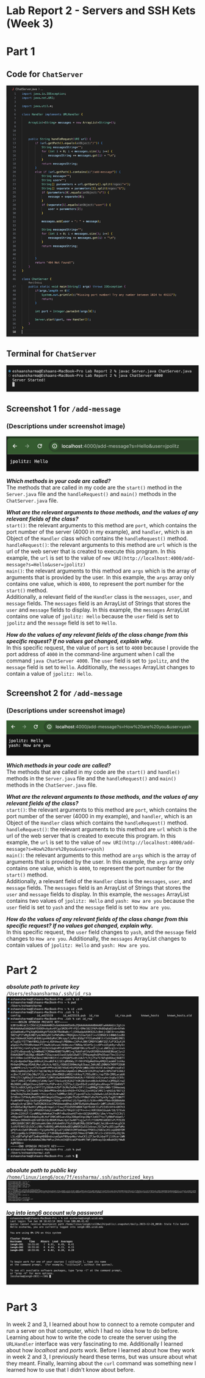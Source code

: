 # Lab Report 2 - Servers and SSH Kets (Week 3)


# Part 1 #
## Code for `ChatServer`
![ChatServer Code Image](ChatServer.jpg)

## Terminal for `ChatServer`
![Server Terminal Commands Image](ServerTerminal.jpg)

## Screenshot 1 for `/add-message`
### (Descriptions under screenshot image)
![ChatServer Page Message and User Screenshot 1](ChatServerScreenshot1.jpg)

***Which methods in your code are called?***\
The methods that are called in my code are the `start()` method in the `Server.java` file and the `handleRequest()` and `main()` methods in the `ChatServer.java` file.

***What are the relevant arguments to those methods, and the values of any relevant fields of the class?***\
`start()`: the relevant arguments to this method are `port`, which contains the port number of the server (4000 in my example), and `handler`, which is an Object of the `Handler` class which contains the `handleRequest()` method.\
`handleRequest()`: the relevant arguments to this method are `url` which is the url of the web server that is created to execute this program. In this example, the `url` is set to the value of `new URI(http://localhost:4000/add-message?s=Hello&user=jpolitz)`\
`main()`: the relevant arguments to this method are `args` which is the array of arguments that is provided by the user. In this example, the `args` array only contains one value, which is `4000`, to represent the port number for the `start()` method.\
Additionally, a relevant field of the `Handler` class is the `messages`, `user`, and `message` fields. The `messages` field is an ArrayList of Strings that stores the `user` and `message` fields to display. In this example, the `messages` ArrayList contains one value of `jpolitz: Hello` because the `user` field is set to `jpolitz` and the `message` field is set to `Hello`.

***How do the values of any relevant fields of the class change from this specific request? If no values got changed, explain why.***\
In this specific request, the value of `port` is set to `4000` because I provide the port address of `4000` in the command-line argument when I call the command `java ChatServer 4000`. The `user` field is set to `jpolitz`, and the `message` field is set to `Hello`. Additionally, the `messages` ArrayList changes to contain a value of `jpolitz: Hello`.


## Screenshot 2 for `/add-message`
### (Descriptions under screenshot image)
![ChatServer Page Message and User Screenshot 2](ChatServerScreenshot2.jpg)

***Which methods in your code are called?***\
The methods that are called in my code are the `start()` and `handle()` methods in the `Server.java` file and the `handleRequest()` and `main()` methods in the `ChatServer.java` file.

***What are the relevant arguments to those methods, and the values of any relevant fields of the class?***\
`start()`: the relevant arguments to this method are `port`, which contains the port number of the server (4000 in my example), and `handler`, which is an Object of the `Handler` class which contains the `handleRequest()` method.\
`handleRequest()`: the relevant arguments to this method are `url` which is the url of the web server that is created to execute this program. In this example, the `url` is set to the value of `new URI(http://localhost:4000/add-message?s=How%20are%20you&user=yash)`\
`main()`: the relevant arguments to this method are `args` which is the array of arguments that is provided by the user. In this example, the `args` array only contains one value, which is `4000`, to represent the port number for the `start()` method.\
Additionally, a relevant field of the `Handler` class is the `messages`, `user`, and `message` fields. The `messages` field is an ArrayList of Strings that stores the `user` and `message` fields to display. In this example, the `messages` ArrayList contains two values of `jpolitz: Hello` and `yash: How are you` because the `user` field is set to `yash` and the `message` field is set to `How are you`.

***How do the values of any relevant fields of the class change from this specific request? If no values got changed, explain why.***\
In this specific request, the `user` field changes to `yash`, and the `message` field changes to `How are you`. Additionally, the `messages` ArrayList changes to contain values of `jpolitz: Hello` and `yash: How are you`.


# Part 2 #
***absolute path to private key***\
`/Users/eshaansharma/.ssh/id_rsa`
![Part 2.1 Screenshot](Part2.1.jpg)

***absolute path to public key***\
`/home/linux/ieng6/oce/7f/essharma/.ssh/authorized_keys`
![Part 2.2 Screenshot](Part2.2.jpg)

***log into ieng6 account w/o password***\
![Part 2.2 Screenshot](Part2.3.jpg)


# Part 3 #
In week 2 and 3, I learned about how to connect to a remote computer and run a server on that computer, which I had no idea how to do before. Learning about how to write the code to create the server using the `URLHandler` interface was very fascinating to me. Additionally I learned about how *localhost* and *ports* work. Before I learned about how they work in week 2 and 3, I previously heard these terms, but was unsure about what they meant. Finally, learning about the `curl` command was something new I learned how to use that I didn't know about before.
